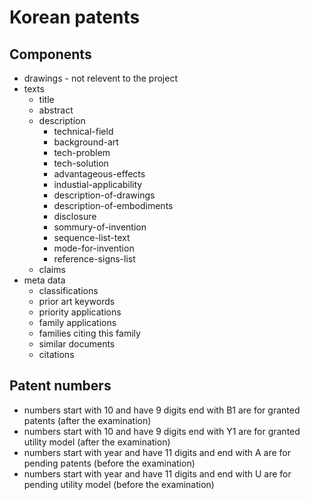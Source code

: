 # Korean patents
## Components
* drawings - not relevent to the project
* texts
  * title
  * abstract
  * description
    * technical-field
    * background-art
    * tech-problem
    * tech-solution
    * advantageous-effects
    * industial-applicability
    * description-of-drawings
    * description-of-embodiments
    * disclosure
    * sommury-of-invention
    * sequence-list-text
    * mode-for-invention
    * reference-signs-list
  * claims  
* meta data
  * classifications
  * prior art keywords
  * priority applications
  * family applications
  * families citing this family
  * similar documents
  * citations

## Patent numbers
* numbers start with 10 and have 9 digits end with B1 are for granted patents (after the examination)
* numbers start with 10 and have 9 digits end with Y1 are for granted utility model (after the examination)
* numbers start with year and have 11 digits and end with A are for pending patents (before the examination)
* numbers start with year and have 11 digits and end with U are for pending utility model (before the examination)
